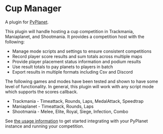 # Cup Manager

A plugin for [PyPlanet](https://pypla.net/).

This plugin will handle hosting a cup competition in Trackmania, Maniaplanet, and Shootmania. It provides a competition
host with the following:

* Manage mode scripts and settings to ensure consistent competitions
* Record player score results and sum totals across multiple maps
* Provide player placement status information and podium results
* Use result totals to pay planets to players in batch
* Export results in multiple formats including Csv and Discord

The following games and modes have been tested and shown to have some level of functionality. In general, this plugin
will work with any script mode which supports the scores callback.

* Trackmania - Timeattack, Rounds, Laps, MedalAttack, Speedtrap
* Maniaplanet - Timeattack, Rounds, Laps
* Shootmania - Melee, Elite, Royal, Siege, Infection, Combo

See [the usage information](./usage.md) to get started integrating with your PyPlanet instance and running your
competition.
